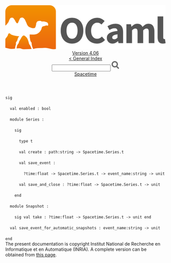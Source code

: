 <!-- ((! set title API !)) ((! set documentation !)) ((! set api !)) ((! set nobreadcrumb !)) -->
<div class="api"><header><nav class="toc brand"><a class="brand" href="https://ocaml.org/"><img src="colour-logo-gray.svg" class="svg" alt="OCaml"></a></nav><nav class="toc"><div class="toc_version"><a href="/docs" id="version-select">Version 4.06</a></div><a href="index.html">&lt; General Index</a><div class="api_search"><input type="text" name="apisearch" id="api_search" oninput="mySearch(false);" onkeypress="this.oninput();" onclick="this.oninput();" onpaste="this.oninput();">
<img src="search_icon.svg" alt="Search" class="svg" onclick="mySearch(false)"></div>
<div id="search_results"></div><div class="toc_title"><a href="Spacetime.html">Spacetime</a></div><ul></ul></nav></header>
<code class="code"><span class="keyword">sig</span><br>
&nbsp;&nbsp;<span class="keyword">val</span>&nbsp;enabled&nbsp;:&nbsp;bool<br>
&nbsp;&nbsp;<span class="keyword">module</span>&nbsp;<span class="constructor">Series</span>&nbsp;:<br>
&nbsp;&nbsp;&nbsp;&nbsp;<span class="keyword">sig</span><br>
&nbsp;&nbsp;&nbsp;&nbsp;&nbsp;&nbsp;<span class="keyword">type</span>&nbsp;t<br>
&nbsp;&nbsp;&nbsp;&nbsp;&nbsp;&nbsp;<span class="keyword">val</span>&nbsp;create&nbsp;:&nbsp;path:string&nbsp;<span class="keywordsign">-&gt;</span>&nbsp;<span class="constructor">Spacetime</span>.<span class="constructor">Series</span>.t<br>
&nbsp;&nbsp;&nbsp;&nbsp;&nbsp;&nbsp;<span class="keyword">val</span>&nbsp;save_event&nbsp;:<br>
&nbsp;&nbsp;&nbsp;&nbsp;&nbsp;&nbsp;&nbsp;&nbsp;?time:float&nbsp;<span class="keywordsign">-&gt;</span>&nbsp;<span class="constructor">Spacetime</span>.<span class="constructor">Series</span>.t&nbsp;<span class="keywordsign">-&gt;</span>&nbsp;event_name:string&nbsp;<span class="keywordsign">-&gt;</span>&nbsp;unit<br>
&nbsp;&nbsp;&nbsp;&nbsp;&nbsp;&nbsp;<span class="keyword">val</span>&nbsp;save_and_close&nbsp;:&nbsp;?time:float&nbsp;<span class="keywordsign">-&gt;</span>&nbsp;<span class="constructor">Spacetime</span>.<span class="constructor">Series</span>.t&nbsp;<span class="keywordsign">-&gt;</span>&nbsp;unit<br>
&nbsp;&nbsp;&nbsp;&nbsp;<span class="keyword">end</span><br>
&nbsp;&nbsp;<span class="keyword">module</span>&nbsp;<span class="constructor">Snapshot</span>&nbsp;:<br>
&nbsp;&nbsp;&nbsp;&nbsp;<span class="keyword">sig</span>&nbsp;<span class="keyword">val</span>&nbsp;take&nbsp;:&nbsp;?time:float&nbsp;<span class="keywordsign">-&gt;</span>&nbsp;<span class="constructor">Spacetime</span>.<span class="constructor">Series</span>.t&nbsp;<span class="keywordsign">-&gt;</span>&nbsp;unit&nbsp;<span class="keyword">end</span><br>
&nbsp;&nbsp;<span class="keyword">val</span>&nbsp;save_event_for_automatic_snapshots&nbsp;:&nbsp;event_name:string&nbsp;<span class="keywordsign">-&gt;</span>&nbsp;unit<br>
<span class="keyword">end</span></code><div class="copyright">The present documentation is copyright Institut National de Recherche en Informatique et en Automatique (INRIA). A complete version can be obtained from <a href="http://caml.inria.fr/pub/docs/manual-ocaml/">this page</a>.</div></div>